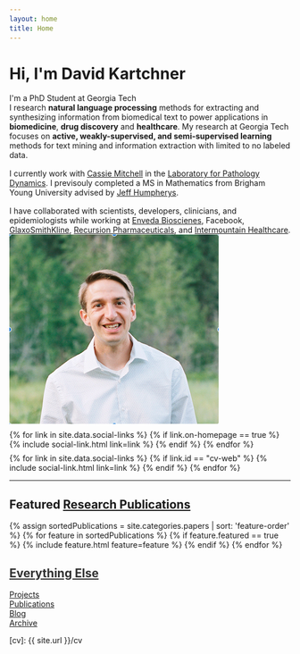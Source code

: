 ```yaml
---
layout: home
title: Home
---
```


<div id ="intro-wrapper" class="l-middle">
	<div id="intro-title-wrapper" class="intro-left">
		<h1 id="intro-title">Hi, I'm David Kartchner</h1>
		<div id="intro-subtitle">
			I'm a PhD Student at Georgia Tech 
		</div>
	</div>
	<div class="intro-left">
	<div class="intro-left">
		I research <b><span class="cv-ai">natural language processing</span></b> methods for extracting and synthesizing information from biomedical text to power applications in <b><span class="cv-vis">biomedicine</span></b>, <b><span class="cv-vis">drug discovery</span></b> and <b><span class="cv-vis">healthcare</span></b>.  My research at Georgia Tech focuses on <b><span class="cv-ai">active, weakly-supervised, and semi-supervised learning</span></b> methods for text mining and information extraction with limited to no labeled data.
		<!-- I research how to enable <b><span class="cv-ai">natural language processing</span></b> on new and dynamic problems by developing ai-driven models for scalable data labeling powered by active learning and weak supervision. I apply these technologies to  <b><span class="cv-vis">healthcare</span></b> and <b><span class="cv-vis">biomedicine</span></b> to enable clinical researchers to better understand disease etiology and improve care delivery.   -->
	</div>
	<div style="height: 1rem"></div>
	<div class="intro-left">
		I currently work with <a href="https://bme.gatech.edu/bme/faculty/Cassie-S.-Mitchell">Cassie Mitchell</a> in the <a href="https://sites.gatech.edu/cassie-mitchell-lab">Laboratory for Pathology Dynamics</a>. I previsouly completed a MS in Mathematics from Brigham Young University advised by <a href="https://math.byu.edu/~jeffh/">Jeff Humpherys</a>.
	</div>
	<div style="height: 1rem"></div>
    <div>
        I have collaborated with scientists, developers, clinicians, and epidemiologists while working at <a href="https://www.envedabio.com">Enveda Bioscienes</a>, Facebook, <a href="https://www.gsk.com">GlaxoSmithKline</a>, <a href="https://www.recursion.com">Recursion Pharmaceuticals</a>, and <a href="https://intermountainhealthcare.org">Intermountain Healthcare</a>.
    </div>
	<!-- <div>
		I have collaborated with designers, developers, and scientists while working at <img class="intro-logo" style="width: 19px; padding-bottom: 5px;" src="/images/apple.svg"> Apple, <img class="intro-logo" style="width: 18px; padding-bottom: 3px;" src="/images/microsoft.svg"> Microsoft Research, <img class="intro-logo" style="width: 24px" src="/images/nasa.svg"> NASA Jet Propulsion Lab, and <img class="intro-logo" style="width: 24px;" src="/images/pnnl.svg"> Pacific Northwest National Lab.
	</div> -->
	<!-- <div style="height: 1rem"></div>
	<div>
		My research is supported by a <a href="https://www.nasa.gov/strg/nstrf">NASA Space Technology Research Fellowship</a>.
	</div> -->
</div>

<div class="intro-right">
	<img id="intro-image" class="intro-right" src="/images/portrait.png">
	<div style="height: 0.5rem"></div>
	<div id="intro-image-links" class="intro-right">
		{% for link in site.data.social-links %}
			{% if link.on-homepage == true %}
				{% include social-link.html link=link %}
			{% endif %}
		{% endfor %}
	</div>
	<div style="height: 0.5rem"></div>
	<div id="intro-cv-wrapper" class="intro-right">
		{% for link in site.data.social-links %}
			{% if link.id == "cv-web" %}
				{% include social-link.html link=link %}
			{% endif %}
		{% endfor %}
	</div>
	</div>
</div>

<hr class="l-middle home-hr">

<h2 class="feature-title l-middle">
	Featured <a href="/cv#publications">Research Publications</a>
</h2>
<div class="cover-wrapper l-screen">
	{% assign sortedPublications = site.categories.papers | sort: 'feature-order' %}
	{% for feature in sortedPublications %}
		{% if feature.featured == true %}
			{% include feature.html feature=feature %}
		{% endif %}
	{% endfor %}
</div>

<h2 class="feature-title l-middle">
	<a href="{{ site.url }}/everything-else" style="color: #303030">Everything Else</a>
</h2>
<div id="everything-else" class="l-middle">
	<a href="{{ site.url }}/projects"><div>Projects</div></a>
    <a href="{{ site.url }}/cv#publications"><div>Publications</div></a>
	<a href="{{ site.url }}/blog"><div>Blog</div></a>
	<a href="{{ site.url }}/archive"><div>Archive</div></a>
    
</div>
<!-- <p class="l-middle intro-text" markdown="1">
	Including a list of [projects][projects], the [blog][blog], [monthly music playlists][monthly-music], [stuff I use][stuff-i-use], and the [archive][archive].
</p> -->



[gt]: http://www.gatech.edu "Georgia Tech"
[cse]: http://cse.gatech.edu "Georgia Tech Computational Science and Engineering"
[coc]: http://www.cc.gatech.edu "Georgia Tech College of Computing"

[cv]: {{ site.url }}/cv